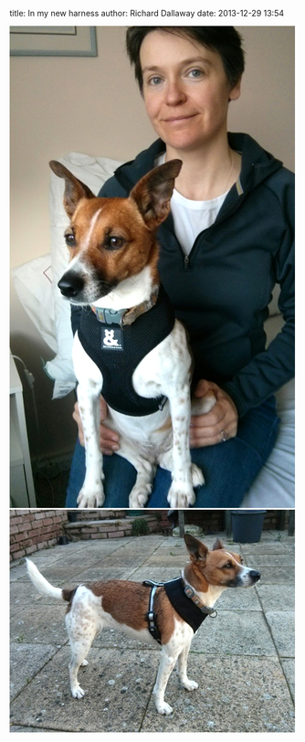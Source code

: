 
title: In my new harness
author: Richard Dallaway
date: 2013-12-29 13:54

<div><a href="/media/tp_IMG_20131229_134025~2.jpg"><img src="/media/tp_thumb_IMG_20131229_134025~2.jpg" width="500" height="844"/></a></div><div><a href="/media/tp_IMG_20131229_134941~2.jpg"><img src="/media/tp_thumb_IMG_20131229_134941~2.jpg" width="500" height="390"/></a></div>


   
      
